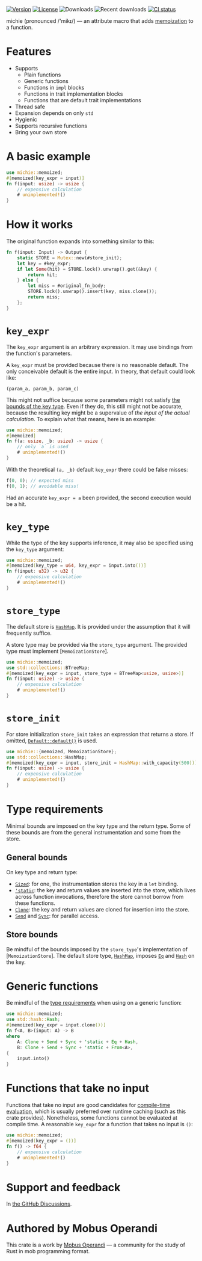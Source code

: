 [![Version](https://img.shields.io/crates/v/michie)][crates.io]
[![License](https://img.shields.io/crates/l/michie)][license]
![Downloads](https://img.shields.io/crates/d/michie)
![Recent downloads](https://img.shields.io/crates/dr/michie)
[![CI status](https://github.com/mobusoperandi/michie/actions/workflows/ci.yml/badge.svg)][ci]

michie (pronounced /'mikɪ/) — an attribute macro that adds [memoization] to a function.

# Features

- Supports
    - Plain functions
    - Generic functions
    - Functions in `impl` blocks
    - Functions in trait implementation blocks
    - Functions that are default trait implementations
- Thread safe
- Expansion depends on only `std`
- Hygienic
- Supports recursive functions
- Bring your own store

# A basic example

```rust
use michie::memoized;
#[memoized(key_expr = input)]
fn f(input: usize) -> usize {
    // expensive calculation
    # unimplemented!()
}
```

# How it works

The original function expands into something similar to this:

```rust ignore
fn f(input: Input) -> Output {
    static STORE = Mutex::new(#store_init);
    let key = #key_expr;
    if let Some(hit) = STORE.lock().unwrap().get(&key) {
        return hit;
    } else {
        let miss = #original_fn_body;
        STORE.lock().unwrap().insert(key, miss.clone());
        return miss;
    };
}
```

# `key_expr`

The `key_expr` argument is an arbitrary expression.
It may use bindings from the function's parameters.

A `key_expr` must be provided because there is no reasonable default.
The only conceivable default is the entire input.
In theory, that default could look like:

```text
(param_a, param_b, param_c)
```

This might not suffice because some parameters might not satisfy [the bounds of the key type](#type-requirements).
Even if they do, this still might not be accurate, because the resulting key might be a supervalue of _the input of the actual calculation_.
To explain what that means, here is an example:

```rust compile_fail
use michie::memoized;
#[memoized]
fn f(a: usize, _b: usize) -> usize {
    // only `a` is used
    # unimplemented!()
}
```

With the theoretical `(a, _b)` default `key_expr` there could be false misses:

```rust ignore
f(0, 0); // expected miss
f(0, 1); // avoidable miss!
```

Had an accurate `key_expr = a` been provided, the second execution would be a hit.

# `key_type`

While the type of the key supports inference, it may also be specified using the `key_type` argument:

```rust
use michie::memoized;
#[memoized(key_type = u64, key_expr = input.into())]
fn f(input: u32) -> u32 {
    // expensive calculation
    # unimplemented!()
}
```

# `store_type`

The default store is [`HashMap`].
It is provided under the assumption that it will frequently suffice.

A store type may be provided via the `store_type` argument.
The provided type must implement [`MemoizationStore`].

```rust
use michie::memoized;
use std::collections::BTreeMap;
#[memoized(key_expr = input, store_type = BTreeMap<usize, usize>)]
fn f(input: usize) -> usize {
    // expensive calculation
    # unimplemented!()
}
```

# `store_init`

For store initialization `store_init` takes an expression that returns a store.
If omitted, [`Default::default()`](core::default::Default::default) is used.

```rust
use michie::{memoized, MemoizationStore};
use std::collections::HashMap;
#[memoized(key_expr = input, store_init = HashMap::with_capacity(500))]
fn f(input: usize) -> usize {
    // expensive calculation
    # unimplemented!()
}
```

# Type requirements

Minimal bounds are imposed on the key type and the return type.
Some of these bounds are from the general instrumentation and some from the store.

## General bounds

On key type and return type:

- [`Sized`]: for one, the instrumentation stores the key in a `let` binding.
- [`'static`]: the key and return values are inserted into the store, which lives across function invocations, therefore the store cannot borrow from these functions.
- [`Clone`]: the key and return values are cloned for insertion into the store.
- [`Send`] and [`Sync`]: for parallel access.

## Store bounds

Be mindful of the bounds imposed by the `store_type`'s implementation of [`MemoizationStore`].
The default store type, [`HashMap`], imposes [`Eq`] and [`Hash`] on the key.

# Generic functions

Be mindful of the [type requirements](#type-requirements) when using on a generic function:

```rust
use michie::memoized;
use std::hash::Hash;
#[memoized(key_expr = input.clone())]
fn f<A, B>(input: A) -> B
where
    A: Clone + Send + Sync + 'static + Eq + Hash,
    B: Clone + Send + Sync + 'static + From<A>,
{
    input.into()
}
```

# Functions that take no input

Functions that take no input are good candidates for [compile-time evaluation],
which is usually preferred over runtime caching (such as this crate provides).
Nonetheless, some functions cannot be evaluated at compile time.
A reasonable `key_expr` for a function that takes no input is `()`:

```rust
use michie::memoized;
#[memoized(key_expr = ())]
fn f() -> f64 {
    // expensive calculation
    # unimplemented!()
}
```

# Support and feedback

In [the GitHub Discussions].

# Authored by Mobus Operandi

This crate is a work by [Mobus Operandi] — a community for the study of Rust in mob programming format.

[`Clone`]: https://doc.rust-lang.org/core/clone/trait.Clone.html
[`Sync`]: https://doc.rust-lang.org/core/marker/trait.Sync.html
[`Send`]: https://doc.rust-lang.org/core/marker/trait.Send.html
[`'static`]: https://doc.rust-lang.org/rust-by-example/scope/lifetime/static_lifetime.html#trait-bound
[`Eq`]: https://doc.rust-lang.org/core/cmp/trait.Eq.html
[`Hash`]: https://doc.rust-lang.org/core/hash/trait.Hash.html
[`HashMap`]: https://doc.rust-lang.org/std/collections/struct.HashMap.html
[`Sized`]: https://doc.rust-lang.org/core/marker/trait.Sized.html
[`BTreeMap`]: https://doc.rust-lang.org/std/collections/struct.BTreeMap.html
[compile-time evaluation]: https://doc.rust-lang.org/std/keyword.const.html#compile-time-evaluable-functions
[memoization]: https://en.wikipedia.org/wiki/Memoization
[Mobus Operandi]: https://github.com/mobusoperandi
[crates.io]: https://crates.io/crates/michie
[ci]: https://github.com/mobusoperandi/michie/actions/workflows/ci.yml
[license]: https://tldrlegal.com/license/mit-license
[the GitHub Discussions]: https://github.com/mobusoperandi/michie/discussions
